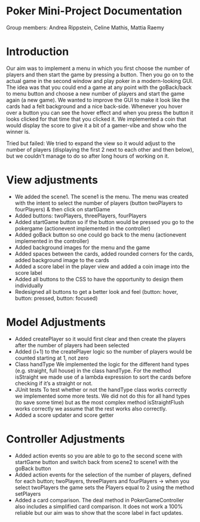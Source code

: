 # Poker Mini-Project Documentation
 
Group members: Andrea Rippstein, Celine Mathis, Mattia Raemy

# Introduction

Our aim was to implement a menu in which you first choose the number of players and then start the game by pressing a button. Then you go on to the actual game in the second window and play poker in a modern-looking GUI. The idea was that you could end a game at any point with the goBack/back to menu button and choose a new number of players and start the game again (a new game). We wanted to improve the GUI to make it look like the cards had a felt background and a nice back-side. Whenever you hover over a button you can see  the hover effect and when you press the button it looks clicked for that time that you clicked it. We implemented a coin that would display the score to give it a bit of a gamer-vibe and show who the winner is. 

Tried but failed: We tried to expand the view so it would adjust to the number of players (displaying the first 2 next to each other and then below), but we couldn't manage to do so after long hours of working on it. 

# View adjustments
- We added the scene1. The scene1 is the menu. The menu was created with the intent to select the number of players (button twoPlayers to fourPlayers) & then click on startGame
- Added buttons: twoPlayers, threePlayers, fourPlayers
- Added startGame button so if the button would be pressed you go to the pokergame (actionevent implemented in the controller)
- Added goBack button so one could go back to the menu (actionevent implemented in the controller)
- Added background images for the menu and the game
- Added spaces between the cards, added rounded corners for the cards, added background image to the cards
- Added a score label in the player view and added a coin image into the score label
- Added all buttons to the CSS to have the opportunity to design them individually
- Redesigned all buttons to get a better look and feel (button: hover, button: pressed, button: focused)


# Model Adjustments
- Added createPlayer so it would first clear and then create the players after the number of players had been selected
- Added (i+1) to the createPlayer logic so the number of players would be counted starting at 1, not zero
- Class handType
We implemented the logic for the different hand types (e.g. straight, full house) in the class handType. For the method isStraight we made use of a lambda expression to sort the cards before checking if it’s a straight or not.
- JUnit tests
To test whether or not the handType class works correctly we implemented some more tests. We did not do this for all hand types (to save some time) but as the most complex method isStraightFlush works correctly we assume that the rest works also correctly.
- Added a score updater and score getter


# Controller Adjustments
- Added action events so you are able to go to the second scene with startGame button and switch back from scene2 to scene1 with the goBack button
- Added action events for the selection of the number of players, defined for each button; twoPlayers, threePlayers and fourPlayers → when you select twoPlayers the game sets the Players equal to 2 using the method setPlayers
- Added a card comparison. The deal method in PokerGameController also includes a simplified card comparison. It does not work a 100% reliable but our aim was to show that the score label in fact updates. 

 